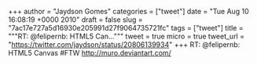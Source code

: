 
+++
author = "Jaydson Gomes"
categories = ["tweet"]
date = "Tue Aug 10 16:08:19 +0000 2010"
draft = false
slug = "7ac17e727a5d16930e205991d27f9064735721fc"
tags = ["tweet"]
title = """RT: @felipernb: HTML5 Can..."""
tweet = true
micro = true
tweet_url = "https://twitter.com/jaydson/status/20806139934"
+++
RT: @felipernb: HTML5 Canvas #FTW http://muro.deviantart.com/

